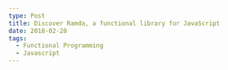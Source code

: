 ```yaml
---
type: Post
title: Discover Ramda, a functional library for JavaScript
date: 2018-02-28
tags:
  - Functional Programming
  - Javascript
---
```

